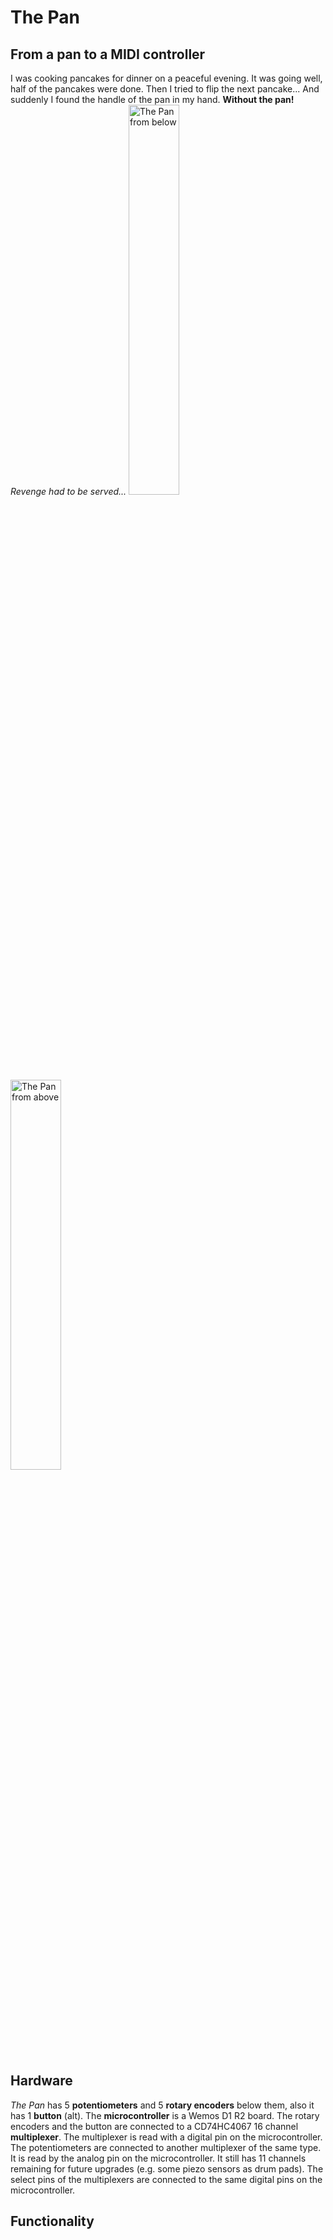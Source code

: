 # The Pan
## From a pan to a MIDI controller
I was cooking pancakes for dinner on a peaceful evening. It was going well, half of the pancakes were done. Then I tried to flip the next pancake...
And suddenly I found the handle of the pan in my hand. **Without the pan!** *Revenge had to be served...*
<img alt="The Pan from below" src="https://github.com/gb999/thepan/assets/48630952/aaa561df-8837-4fc7-982e-e7d50344a3ec" width = "40%">
<img alt="The Pan from above" src="https://github.com/gb999/thepan/assets/48630952/a0822521-735f-47f2-84dc-502bb2e25141" width = "40%"> 

## Hardware
*The Pan* has 5 **potentiometers** and 5 **rotary encoders** below them, also it has 1 **button** (alt).
The **microcontroller** is a Wemos D1 R2 board. The rotary encoders and the button are connected to a CD74HC4067 16 channel **multiplexer**. The multiplexer is read with a digital pin on the microcontroller. The potentiometers are connected to another multiplexer of the same type. It is read by the analog pin on the microcontroller. It still has 11 channels remaining for future upgrades (e.g. some piezo sensors as drum pads). The select pins of the multiplexers are connected to the same digital pins on the microcontroller. 

## Functionality

